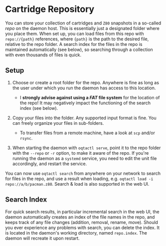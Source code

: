 # Cartridge Repository

You can store your collection of cartridges and `Z80` snapshots in a so-called *repo* on the daemon host. This is essentially just a designated folder where you place them. When set up, you can load files from this repo with `repo://{path}` references, where `{path}` is the path to the desired file, relative to the repo folder. A search index for the files in the repo is maintained automatically (see below), so searching through a collection with even thousands of files is quick.

## Setup

1. Choose or create a root folder for the repo. Anywhere is fine as long as the user under which you run the daemon has access to this location.

    - I **strongly advise against using a *FAT* file system** for the location of the repo! It may negatively impact the functioning of the search index (see below).

2. Copy your files into the folder. Any supported input format is fine. You can freely organize your files in sub-folders.

    - To transfer files from a remote machine, have a look at `scp` and/or `rsync`.

3. When starting the daemon with `oqtactl serve`, point it to the repo folder with the `--repo` or `-r` option, to make it aware of the repo. If you're running the daemon as a `systemd` service, you need to edit the unit file accordingly, and restart the service.

You can now use `oqtactl search` from anywhere on your network to search for files in the repo, and use a result when loading, e.g. `oqtactl load -i repo://a/b/pacman.z80`. Search & load is also supported in the web UI.

## Search Index
For quick search results, in particular incremental search in the web UI, the daemon automatically creates an index of the file names in the repo, and keeps track of any file changes (addition, removal, rename, move). Should you ever experience any problems with search, you can delete the index. It is located in the daemon's working directory, named `repo.index`. The daemon will recreate it upon restart.
